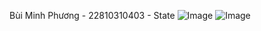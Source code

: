 Bùi Minh Phương - 22810310403 - State
![Image](https://github.com/user-attachments/assets/4f0894f4-fd8e-41a9-8f01-f501ae49b085)
![Image](https://github.com/user-attachments/assets/7257bfde-ac2e-48c7-9f53-3a48127eddca)
